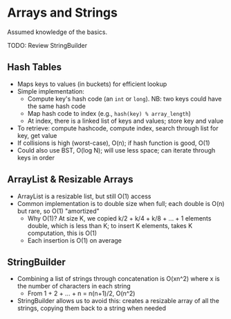 # Arrays and Strings

Assumed knowledge of the basics.

TODO: Review StringBuilder

## Hash Tables

- Maps keys to values (in buckets) for efficient lookup
- Simple implementation:
  - Compute key's hash code (an `int` or `long`). NB: two keys could have the same hash code
  - Map hash code to index (e.g., `hash(key) % array_length`)
  - At index, there is a linked list of keys and values; store key and value
- To retrieve: compute hashcode, compute index, search through list for key, get value
- If collisions is high (worst-case), O(n); if hash function is good, O(1)
- Could also use BST, O(log N); will use less space; can iterate through keys in order
  
## ArrayList & Resizable Arrays

- ArrayList is a resizable list, but still O(1) access
- Common implementation is to double size when full; each double is O(n) but rare, so O(1) "amortized"
  - Why O(1)? At size K, we copied k/2 + k/4 + k/8 + ... + 1 elements double, which is less than K; to insert K elements, takes K computation, this is O(1)
  - Each insertion is O(1) on average

## StringBuilder

- Combining a list of strings through concatenation is O(xn^2) where x is the number of characters in each string
  - From 1 + 2 + ... + n = n(n+1)/2, O(n^2)
- StringBuilder allows us to avoid this: creates a resizable array of all the strings, copying them back to a string when needed
